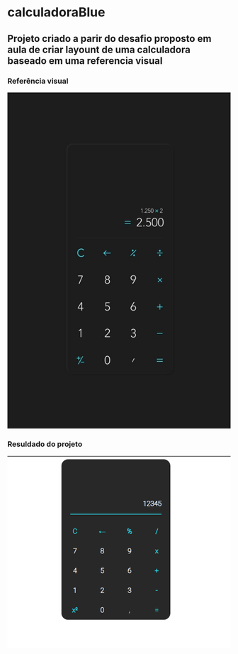# calculadoraBlue

## Projeto criado a parir do desafio proposto em aula de criar layount de uma calculadora baseado em uma referencia visual 

### Referência visual
<img src="referenciaVisual.jpg">


### Resuldado do projeto 

<img src="resultadoProjeto.png">